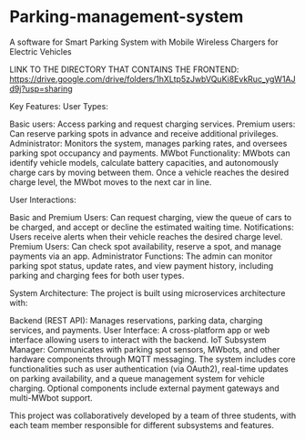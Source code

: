 # Parking-management-system
A software for Smart Parking System with Mobile Wireless Chargers for Electric Vehicles

LINK TO THE DIRECTORY THAT CONTAINS THE FRONTEND: https://drive.google.com/drive/folders/1hXLtp5zJwbVQuKi8EvkRuc_ygW1AJd9j?usp=sharing

Key Features:
User Types:

Basic users: Access parking and request charging services.
Premium users: Can reserve parking spots in advance and receive additional privileges.
Administrator: Monitors the system, manages parking rates, and oversees parking spot occupancy and payments.
MWbot Functionality: MWbots can identify vehicle models, calculate battery capacities, and autonomously charge cars by moving between them. Once a vehicle reaches the desired charge level, the MWbot moves to the next car in line.

User Interactions:

Basic and Premium Users: Can request charging, view the queue of cars to be charged, and accept or decline the estimated waiting time.
Notifications: Users receive alerts when their vehicle reaches the desired charge level.
Premium Users: Can check spot availability, reserve a spot, and manage payments via an app.
Administrator Functions: The admin can monitor parking spot status, update rates, and view payment history, including parking and charging fees for both user types.

System Architecture:
The project is built using microservices architecture with:

Backend (REST API): Manages reservations, parking data, charging services, and payments.
User Interface: A cross-platform app or web interface allowing users to interact with the backend.
IoT Subsystem Manager: Communicates with parking spot sensors, MWbots, and other hardware components through MQTT messaging.
The system includes core functionalities such as user authentication (via OAuth2), real-time updates on parking availability, and a queue management system for vehicle charging. Optional components include external payment gateways and multi-MWbot support.

This project was collaboratively developed by a team of three students, with each team member responsible for different subsystems and features.
